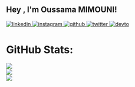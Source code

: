 ## Hey , I'm Oussama MIMOUNI!  
  

<a href="https://linkedin.com/in/iamrishavanand" target="_blank">
<img src=https://img.shields.io/badge/linkedin-%231E77B5.svg?&style=for-the-badge&logo=linkedin&logoColor=white alt=linkedin style="margin-bottom: 5px;" />
</a>
<a href="https://instagram.com/ouss_russ" target="_blank">
<img src=https://img.shields.io/badge/instagram-%23000000.svg?&style=for-the-badge&logo=instagram&logoColor=white alt=instagram style="margin-bottom: 5px;" />
</a>
<a href="https://github.com/https://github.com/oumimoun" target="_blank">
<img src=https://img.shields.io/badge/github-%2324292e.svg?&style=for-the-badge&logo=github&logoColor=white alt=github style="margin-bottom: 5px;" />
</a>
<a href="https://twitter.com/https://twitter.com/ouss_pp" target="_blank">
<img src=https://img.shields.io/badge/twitter-%2300acee.svg?&style=for-the-badge&logo=twitter&logoColor=white alt=twitter style="margin-bottom: 5px;" />
</a>
<a href="https://dev.to/oussama" target="_blank">
<img src=https://img.shields.io/badge/dev.to-%2308090A.svg?&style=for-the-badge&logo=dev.to&logoColor=white alt=devto style="margin-bottom: 5px;" />
</a>  
  
<br/>  

# GitHub Stats:
![](https://github-readme-stats.vercel.app/api?username=oumimoun&theme=vue&hide_border=false&include_all_commits=false&count_private=false)<br/>
![](https://github-readme-streak-stats.herokuapp.com/?user=oumimoun&theme=vue&hide_border=false)<br/>
![](https://github-readme-stats.vercel.app/api/top-langs/?username=oumimoun&theme=vue&hide_border=false&include_all_commits=false&count_private=false&layout=compact)

<br/> 

